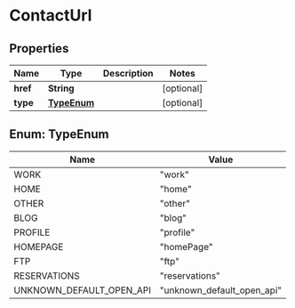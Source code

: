

# ContactUrl


## Properties

| Name | Type | Description | Notes |
|------------ | ------------- | ------------- | -------------|
|**href** | **String** |  |  [optional] |
|**type** | [**TypeEnum**](#TypeEnum) |  |  [optional] |



## Enum: TypeEnum

| Name | Value |
|---- | -----|
| WORK | &quot;work&quot; |
| HOME | &quot;home&quot; |
| OTHER | &quot;other&quot; |
| BLOG | &quot;blog&quot; |
| PROFILE | &quot;profile&quot; |
| HOMEPAGE | &quot;homePage&quot; |
| FTP | &quot;ftp&quot; |
| RESERVATIONS | &quot;reservations&quot; |
| UNKNOWN_DEFAULT_OPEN_API | &quot;unknown_default_open_api&quot; |



